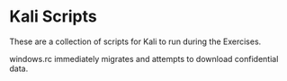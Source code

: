 # Kali Scripts

These are a collection of scripts for Kali to run during the Exercises.

windows.rc immediately migrates and attempts to download confidential data. 